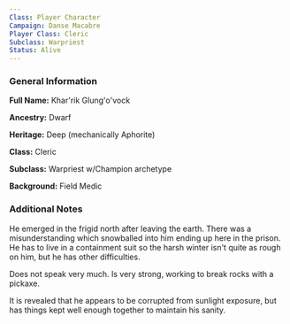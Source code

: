 ```yaml
---
Class: Player Character
Campaign: Danse Macabre
Player Class: Cleric
Subclass: Warpriest
Status: Alive
---
```

### General Information
**Full Name:** Khar'rik Glung'o'vock

**Ancestry:** Dwarf

**Heritage:** Deep (mechanically Aphorite)

**Class:** Cleric

**Subclass:** Warpriest w/Champion archetype

**Background:** Field Medic

### Additional Notes
He emerged in the frigid north after leaving the earth. There was a misunderstanding which snowballed into him ending up here in the prison. He has to live in a containment suit so the harsh winter isn't quite as rough on him, but he has other difficulties.

Does not speak very much. Is very strong, working to break rocks with a pickaxe.

It is revealed that he appears to be corrupted from sunlight exposure, but has things kept well enough together to maintain his sanity.